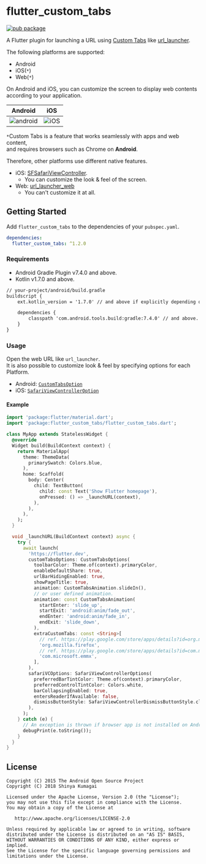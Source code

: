 # flutter_custom_tabs
[![pub package](https://img.shields.io/pub/v/flutter_custom_tabs.svg)](https://pub.dartlang.org/packages/flutter_custom_tabs)

A Flutter plugin for launching a URL using [Custom Tabs](https://developer.chrome.com/docs/android/custom-tabs/)
 like [url_launcher](https://pub.dev/packages/url_launcher).  

The following platforms are supported:
- Android
- iOS(`*`)
- Web(`*`)

On Android and iOS, you can customize the screen 
to display web contents according to your application.

| Android | iOS |
| - | - |
| ![android](https://i.imgur.com/lgPWvLS.gif) | ![iOS](https://i.imgur.com/LhsCUzb.gif) |

`*`Custom Tabs is a feature that works seamlessly with apps and web content,  
and requires browsers such as Chrome on **Android**.  

Therefore, other platforms use different native features.
- iOS: [SFSafariViewController](https://developer.apple.com/documentation/safariservices/sfsafariviewcontroller).
  - You can customize the look & feel of the screen.
- Web: [url_launcher_web](https://pub.dev/packages/url_launcher_web)
  - You can't customize it at all.

## Getting Started
Add `flutter_custom_tabs` to the dependencies of your `pubspec.yaml`.

``` yaml
dependencies:
  flutter_custom_tabs: ^1.2.0
```

### Requirements
- Android Gradle Plugin v7.4.0 and above.
- Kotlin v1.7.0 and above.

```diff
// your-project/android/build.gradle
buildscript {
    ext.kotlin_version = '1.7.0' // and above if explicitly depending on Kotlin.

    dependencies {
        classpath 'com.android.tools.build:gradle:7.4.0' // and above.
    }
}
```

### Usage
Open the web URL like `url_launcher`.  
It is also possible to customize look & feel by specifying options for each Platform.
- Android: [`CustomTabsOption`](https://github.com/droibit/flutter_custom_tabs/blob/main/flutter_custom_tabs_platform_interface/lib/src/custom_tabs_option.dart)
- iOS: [`SafariViewControllerOption`](https://github.com/droibit/flutter_custom_tabs/blob/main/flutter_custom_tabs_platform_interface/lib/src/safari_view_controller_option.dart)

#### Example

``` dart
import 'package:flutter/material.dart';
import 'package:flutter_custom_tabs/flutter_custom_tabs.dart';

class MyApp extends StatelessWidget {
  @override
  Widget build(BuildContext context) {
    return MaterialApp(
      theme: ThemeData(
        primarySwatch: Colors.blue,
      ),
      home: Scaffold(
        body: Center(
          child: TextButton(
            child: const Text('Show Flutter homepage'),
            onPressed: () => _launchURL(context),
          ),
        ),
      ),
    );
  }

  void _launchURL(BuildContext context) async {
    try {
      await launch(
        'https://flutter.dev',
        customTabsOptions: CustomTabsOptions(
          toolbarColor: Theme.of(context).primaryColor,
          enableDefaultShare: true,
          urlBarHidingEnabled: true,
          showPageTitle: true,
          animation: CustomTabsAnimation.slideIn(),
          // or user defined animation.
          animation: const CustomTabsAnimation(
            startEnter: 'slide_up',
            startExit: 'android:anim/fade_out',
            endEnter: 'android:anim/fade_in',
            endExit: 'slide_down',
          ),
          extraCustomTabs: const <String>[
            // ref. https://play.google.com/store/apps/details?id=org.mozilla.firefox
            'org.mozilla.firefox',
            // ref. https://play.google.com/store/apps/details?id=com.microsoft.emmx
            'com.microsoft.emmx',
          ],
        ),                    
        safariVCOptions: SafariViewControllerOptions(
          preferredBarTintColor: Theme.of(context).primaryColor,
          preferredControlTintColor: Colors.white,
          barCollapsingEnabled: true,
          entersReaderIfAvailable: false,
          dismissButtonStyle: SafariViewControllerDismissButtonStyle.close,        
        ),
      );
    } catch (e) {
      // An exception is thrown if browser app is not installed on Android device.
      debugPrint(e.toString());
    }
  }
}
```

## License

    Copyright (C) 2015 The Android Open Source Project
    Copyright (C) 2018 Shinya Kumagai

    Licensed under the Apache License, Version 2.0 (the "License");
    you may not use this file except in compliance with the License.
    You may obtain a copy of the License at

       http://www.apache.org/licenses/LICENSE-2.0

    Unless required by applicable law or agreed to in writing, software
    distributed under the License is distributed on an "AS IS" BASIS,
    WITHOUT WARRANTIES OR CONDITIONS OF ANY KIND, either express or implied.
    See the License for the specific language governing permissions and
    limitations under the License.
